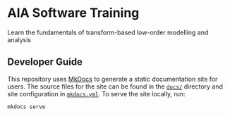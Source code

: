 # AIA Software Training

Learn the fundamentals of transform-based low-order modelling and analysis

## Developer Guide

This repository uses [MkDocs](https://www.mkdocs.org) to generate a static documentation site for users.
The source files for the site can be found in the [`docs/`](docs) directory and site configuration in [`mkdocs.yml`](mkdocs.yml).
To serve the site locally, run:

```
mkdocs serve
```